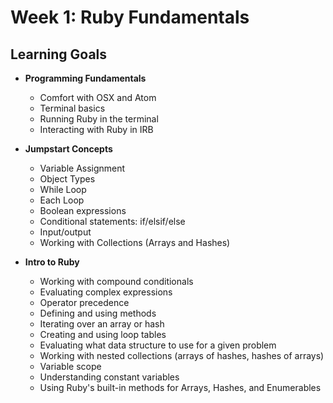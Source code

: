 # Week 1: Ruby Fundamentals
## Learning Goals
- **Programming Fundamentals**
  - Comfort with OSX and Atom
  - Terminal basics
  - Running Ruby in the terminal
  - Interacting with Ruby in IRB

- **Jumpstart Concepts**
  - Variable Assignment
  - Object Types
  - While Loop
  - Each Loop
  - Boolean expressions
  - Conditional statements: if/elsif/else
  - Input/output
  - Working with Collections (Arrays and Hashes)

- **Intro to Ruby**
  - Working with compound conditionals
  - Evaluating complex expressions
  - Operator precedence
  - Defining and using methods
  - Iterating over an array or hash
  - Creating and using loop tables
  - Evaluating what data structure to use for a given problem
  - Working with nested collections (arrays of hashes, hashes of arrays)
  - Variable scope
  - Understanding constant variables
  - Using Ruby's built-in methods for Arrays, Hashes, and Enumerables
